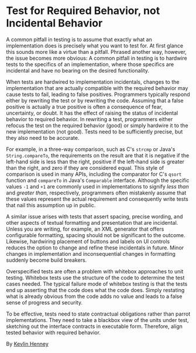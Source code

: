 # Test for Required Behavior, not Incidental Behavior

A common pitfall in testing is to assume that exactly what an implementation does is precisely what you want to test for. At first glance this sounds more like a virtue than a pitfall. Phrased another way, however, the issue becomes more obvious: A common pitfall in testing is to hardwire tests to the specifics of an implementation, where those specifics are incidental and have no bearing on the desired functionality.

When tests are hardwired to implementation incidentals, changes to the implementation that are actually compatible with the required behavior may cause tests to fail, leading to false positives. Programmers typically respond either by rewriting the test or by rewriting the code. Assuming that a false positive is actually a true positive is often a consequence of fear, uncertainty, or doubt. It has the effect of raising the status of incidental behavior to required behavior. In rewriting a test, programmers either refocus the test on the required behavior (good) or simply hardwire it to the new implementation (not good). Tests need to be sufficiently precise, but they also need to be accurate.

For example, in a three-way comparison, such as C's `strcmp` or Java's `String.compareTo`, the requirements on the result are that it is negative if the left-hand side is less than the right, positive if the left-hand side is greater than the right, and zero if they are considered equal. This style of comparison is used in many APIs, including the comparator for C's `qsort` function and `compareTo` in Java's `Comparable` interface. Although the specific values `-1` and `+1` are commonly used in implementations to signify *less than* and *greater than*, respectively, programmers often mistakenly assume that these values represent the actual requirement and consequently write tests that nail this assumption up in public.

A similar issue arises with tests that assert spacing, precise wording, and other aspects of textual formatting and presentation that are incidental. Unless you are writing, for example, an XML generator that offers configurable formatting, spacing should not be significant to the outcome. Likewise, hardwiring placement of buttons and labels on UI controls reduces the option to change and refine these incidentals in future. Minor changes in implementation and inconsequential changes in formatting suddenly become build breakers.

Overspecified tests are often a problem with whitebox approaches to unit testing. Whitebox tests use the structure of the code to determine the test cases needed. The typical failure mode of whitebox testing is that the tests end up asserting that the code does what the code does. Simply restating what is already obvious from the code adds no value and leads to a false sense of progress and security.

To be effective, tests need to state contractual obligations rather than parrot implementations. They need to take a blackbox view of the units under test, sketching out the interface contracts in executable form. Therefore, align tested behavior with required behavior.

By [Kevlin Henney](http://programmer.97things.oreilly.com/wiki/index.php/Kevlin_Henney)